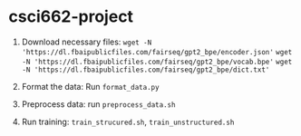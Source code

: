 # csci662-project

1) Download necessary files: 
```wget -N 'https://dl.fbaipublicfiles.com/fairseq/gpt2_bpe/encoder.json'```
```wget -N 'https://dl.fbaipublicfiles.com/fairseq/gpt2_bpe/vocab.bpe'```
```wget -N 'https://dl.fbaipublicfiles.com/fairseq/gpt2_bpe/dict.txt'  ```

2) Format the data:
   Run ```format_data.py```

4) Preprocess data: run ```preprocess_data.sh```
5) Run training: ```train_strucured.sh```, ```train_unstructured.sh```